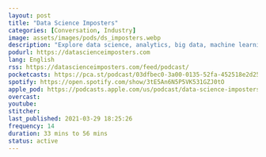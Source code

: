 ```yaml
---
layout: post
title: "Data Science Imposters"
categories: [Conversation, Industry]
image: assets/images/pods/ds_imposters.webp
description: "Explore data science, analytics, big data, machine learning as we discuss these topics. Join us on our journey."
podurl: https://datascienceimposters.com
lang: English
rss: https://datascienceimposters.com/feed/podcast/
pocketcasts: https://pca.st/podcast/03dfbec0-3a00-0135-52fa-452518e2d253
spotify: https://open.spotify.com/show/3tE5An6N5P5VK531GZJ0tO
apple_pod: https://podcasts.apple.com/us/podcast/data-science-imposters-podcast/id1249728040
overcast:
youtube:
stitcher:
last_published: 2021-03-29 18:25:26
frequency: 14
duration: 33 mins to 56 mins
status: active
---
```

